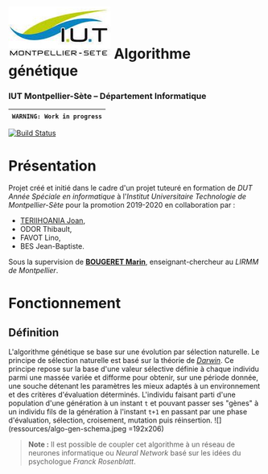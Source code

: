 # ![](ressources/logo.jpeg) Algorithme génétique
### IUT Montpellier-Sète – Département Informatique

| `WARNING: Work in progress` |
| --- |

[![Build Status](https://travis-ci.org/joan-teriihoania/remote-control.svg?branch=master)](https://travis-ci.org/joan-teriihoania/remote-control)

# Présentation
Projet créé et initié dans le cadre d'un projet tuteuré en formation de *DUT Année Spéciale en informatique* à l'*Institut Universitaire Technologie de Montpellier-Sète* pour la promotion 2019-2020 en collaboration par :
 - [TERIIHOANIA Joan](http://joan-teriihoania.fr/),
 - ODOR Thibault,
 - FAVOT Lino,
 - BES Jean-Baptiste.

Sous la supervision de **[BOUGERET Marin](http://www.lirmm.fr/~bougeret/)**, enseignant-chercheur au *LIRMM de Montpellier*.

# Fonctionnement
## Définition
L'algorithme génétique se base sur une évolution par sélection naturelle. Le principe de sélection naturelle est basé sur la théorie de *[Darwin](https://fr.wikipedia.org/wiki/Charles_Darwin)*. Ce principe repose sur la base d'une valeur sélective définie à chaque individu parmi une massée variée et difforme pour obtenir, sur une période donnée, une souche détenant les paramètres les mieux adaptés à un environnement et des critères d'évaluation déterminés. L'individu faisant parti d'une population d'une génération à un instant `t` et pouvant passer ses "gènes" à un individu fils de la génération à l'instant `t+1` en passant par une phase d'évaluation, sélection, croisement, mutation puis réinsertion.
![](ressources/algo-gen-schema.jpeg =192x206)

> **Note :** Il est possible de coupler cet algorithme à un réseau de neurones informatique ou *Neural Network* basé sur les idées du psychologue *Franck Rosenblatt*.
